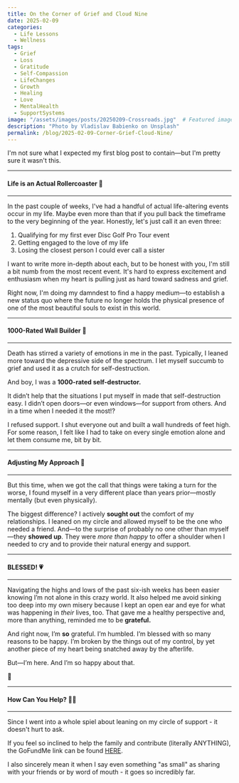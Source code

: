 ```yaml
---
title: On the Corner of Grief and Cloud Nine
date: 2025-02-09
categories:
  - Life Lessons
  - Wellness
tags:
  - Grief
  - Loss
  - Gratitude
  - Self-Compassion
  - LifeChanges
  - Growth
  - Healing
  - Love
  - MentalHealth
  - SupportSystems
image: "/assets/images/posts/20250209-Crossroads.jpg"  # Featured image for blog listing
description: "Photo by Vladislav Babienko on Unsplash"
permalink: /blog/2025-02-09-Corner-Grief-Cloud-Nine/
---
```


I'm not sure what I expected my first blog post to contain—but I'm pretty sure it wasn't this.

---

#### Life is an Actual Rollercoaster 🎢
---
In the past couple of weeks, I've had a handful of actual life-altering events occur in my life. Maybe even more than that if you pull back the timeframe to the very beginning of the year. Honestly, let's just call it an even three:

1. Qualifying for my first ever Disc Golf Pro Tour event
2. Getting engaged to the love of my life
3. Losing the closest person I could ever call a sister

I want to write more in-depth about each, but to be honest with you, I'm still a bit numb from the most recent event. It's hard to express excitement and enthusiasm when my heart is pulling just as hard toward sadness and grief.

Right now, I'm doing my damndest to find a happy medium—to establish a new status quo where the future no longer holds the physical presence of one of the most beautiful souls to exist in this world.

---

#### 1000-Rated Wall Builder 🧱
---

Death has stirred a variety of emotions in me in the past. Typically, I leaned more toward the depressive side of the spectrum. I let myself succumb to grief and used it as a crutch for self-destruction.

And boy, I was a **1000-rated self-destructor.**

It didn’t help that the situations I put myself in made that self-destruction easy. I didn’t open doors—or even windows—for support from others. And in a time when I needed it the most!?

I refused support. I shut everyone out and built a wall hundreds of feet high. For some reason, I felt like I had to take on every single emotion alone and let them consume me, bit by bit.

---

#### Adjusting My Approach 🤔
---

But this time, when we got the call that things were taking a turn for the worse, I found myself in a very different place than years prior—mostly mentally (but even physically).

The biggest difference? I actively **sought out** the comfort of my relationships. I leaned on my circle and allowed myself to be the one who needed a friend. And—to the surprise of probably no one other than myself—they **showed up**. They were _more than happy_ to offer a shoulder when I needed to cry and to provide their natural energy and support.

---

#### BLESSED! 💗
---

Navigating the highs and lows of the past six-ish weeks has been easier knowing I’m not alone in this crazy world. It also helped me avoid sinking too deep into my own misery because I kept an open ear and eye for what was happening in _their_ lives, too. That gave me a healthy perspective and, more than anything, reminded me to be **grateful.**

And right now, I’m **so** grateful. I’m humbled. I’m blessed with so many reasons to be happy. I’m broken by the things out of my control, by yet another piece of my heart being snatched away by the afterlife.

But—I’m here. And I’m so happy about that.

🖤

---

#### How Can You Help? 🙏🏽
---

Since I went into a whole spiel about leaning on my circle of support - it doesn't hurt to ask.

If you feel so inclined to help the family and contribute (literally ANYTHING), the GoFundMe link can be found [HERE](https://www.gofundme.com/manage/in-honor-of-erica-renee-gonzales).

I also sincerely mean it when I say even something "as small" as sharing with your friends or by word of mouth - it goes so incredibly far.